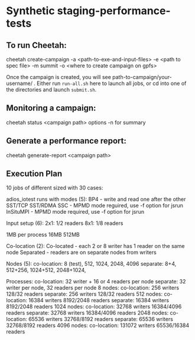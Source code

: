 # Synthetic staging-performance-tests

## To run Cheetah:

cheetah create-campaign -a \<path-to-exe-and-input-files\> -e \<path to spec file\> -m summit -o \<where to create campaign on gpfs\>

Once the campaign is created, you will see path-to-campaign/your-username/ . Either run `run-all.sh` here to launch all jobs, or cd into one of the directories and launch `submit.sh`.


## Monitoring a campaign:

cheetah status \<campaign path\> options
-n for summary

## Generate a performance report:

cheetah generate-report \<campaign path\>

## Execution Plan

10 jobs of different sized with 30 cases:

adios_iotest runs with modes (5):
   BP4   - write and read one after the other
   SST/TCP
   SST/RDMA
   SSC       - MPMD mode reguired, use -f <appfile> option for jsrun
   InSituMPI - MPMD mode required, use -f <appfile> option for jsrun

Input setup (6):
  2x1: 1/2 readers
  8x1: 1/8 readers

  1MB per process
  16MB
  512MB

Co-location (2):
  Co-located - each 2 or 8 writer has 1 reader on the same node
  Separated - readers are on separate nodes from writers

Nodes (5):
  co-location: 8 (test), 512, 1024, 2048, 4096
  separate:    8+4,  512+256, 1024+512, 2048+1024,

Processes:
  co-location:  32 writer + 16 or 4 readers per node
  separate:     32 writer per node, 32 readers per node
  8 nodes:
     co-location:  256 writers    128/32 readers
     separate:     256 writers    128/32 readers
  512 nodes:
     co-location:  16384 writers  8192/2048 readers
     separate:     16384 writers  8192/2048 readers
  1024 nodes:
     co-location:  32768 writers  16384/4096 readers
     separate:     32768 writers  16384/4096 readers
  2048 nodes:
     co-location:  65536 writers  32768/8192 readers
     separate:     65536 writers  32768/8192 readers
  4096 nodes:
     co-location:  131072 writers  65536/16384 readers

